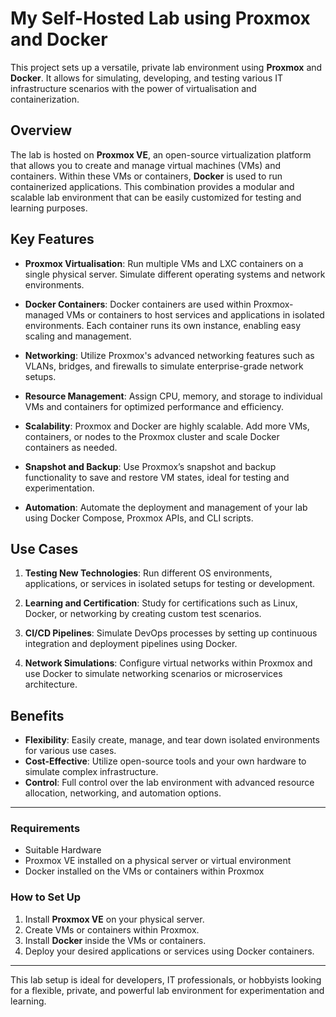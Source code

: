 # My Self-Hosted Lab using Proxmox and Docker

This project sets up a versatile, private lab environment using **Proxmox** and **Docker**. It allows for simulating, developing, and testing various IT infrastructure scenarios with the power of virtualisation and containerization.

## Overview
The lab is hosted on **Proxmox VE**, an open-source virtualization platform that allows you to create and manage virtual machines (VMs) and containers. Within these VMs or containers, **Docker** is used to run containerized applications. 
This combination provides a modular and scalable lab environment that can be easily customized for testing and learning purposes.

## Key Features
- **Proxmox Virtualisation**: Run multiple VMs and LXC containers on a single physical server. Simulate different operating systems and network environments.
  
- **Docker Containers**: Docker containers are used within Proxmox-managed VMs or containers to host services and applications in isolated environments. Each container runs its own instance, enabling easy scaling and management.

- **Networking**: Utilize Proxmox's advanced networking features such as VLANs, bridges, and firewalls to simulate enterprise-grade network setups.

- **Resource Management**: Assign CPU, memory, and storage to individual VMs and containers for optimized performance and efficiency.

- **Scalability**: Proxmox and Docker are highly scalable. Add more VMs, containers, or nodes to the Proxmox cluster and scale Docker containers as needed.

- **Snapshot and Backup**: Use Proxmox’s snapshot and backup functionality to save and restore VM states, ideal for testing and experimentation.

- **Automation**: Automate the deployment and management of your lab using Docker Compose, Proxmox APIs, and CLI scripts.

## Use Cases
1. **Testing New Technologies**: Run different OS environments, applications, or services in isolated setups for testing or development.
  
2. **Learning and Certification**: Study for certifications such as Linux, Docker, or networking by creating custom test scenarios.

3. **CI/CD Pipelines**: Simulate DevOps processes by setting up continuous integration and deployment pipelines using Docker.

4. **Network Simulations**: Configure virtual networks within Proxmox and use Docker to simulate networking scenarios or microservices architecture.

## Benefits
- **Flexibility**: Easily create, manage, and tear down isolated environments for various use cases.
- **Cost-Effective**: Utilize open-source tools and your own hardware to simulate complex infrastructure.
- **Control**: Full control over the lab environment with advanced resource allocation, networking, and automation options.

---

### Requirements
- Suitable Hardware
- Proxmox VE installed on a physical server or virtual environment
- Docker installed on the VMs or containers within Proxmox

### How to Set Up
1. Install **Proxmox VE** on your physical server.
2. Create VMs or containers within Proxmox.
3. Install **Docker** inside the VMs or containers.
4. Deploy your desired applications or services using Docker containers.

---

This lab setup is ideal for developers, IT professionals, or hobbyists looking for a flexible, private, and powerful lab environment for experimentation and learning.
